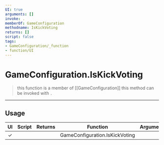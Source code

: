 ```yaml
---
UI: true
arguments: []
invoke: .
memberOf: GameConfiguration
methodname: IsKickVoting
returns: []
script: false
tags:
- GameConfiguration/_function
- function/UI
---
```

# GameConfiguration.IsKickVoting
> this function is a member of [[GameConfiguration]]
> this method can be invoked with `.`
-----
## Usage
|  UI | Script | Returns | Function | Arguments |
|:---:|:------:|-------:|:--------:|:---------|
|✓| ||GameConfiguration.IsKickVoting||
